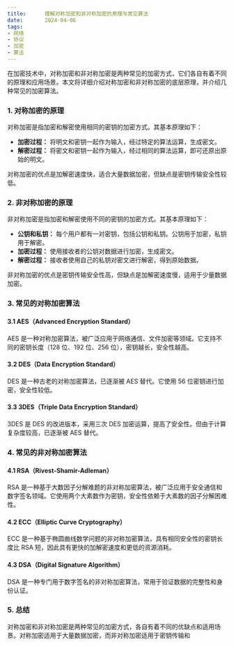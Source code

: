 ```yaml
---
title:      理解对称加密和非对称加密的原理与常见算法
date:       2024-04-06
tags:
- 网络
- 协议
- 加密
- 算法
--- 
```


在加密技术中，对称加密和非对称加密是两种常见的加密方式，它们各自有着不同的原理和应用场景。本文将详细介绍对称加密和非对称加密的底层原理，并介绍几种常见的加密算法。

### 1. 对称加密的原理

对称加密是指加密和解密使用相同的密钥的加密方式。其基本原理如下：

- **加密过程：** 将明文和密钥一起作为输入，经过特定的算法运算，生成密文。
- **解密过程：** 将密文和密钥一起作为输入，经过相同的算法运算，即可还原出原始的明文。

对称加密的优点是加解密速度快，适合大量数据加密，但缺点是密钥传输安全性较低。

### 2. 非对称加密的原理

非对称加密是指加密和解密使用不同的密钥的加密方式。其基本原理如下：

- **公钥和私钥：** 每个用户都有一对密钥，包括公钥和私钥。公钥用于加密，私钥用于解密。
- **加密过程：** 使用接收者的公钥对数据进行加密，生成密文。
- **解密过程：** 接收者使用自己的私钥对密文进行解密，得到原始数据。

非对称加密的优点是密钥传输安全性高，但缺点是加解密速度慢，适用于少量数据加密。

### 3. 常见的对称加密算法

#### 3.1 AES（Advanced Encryption Standard）

AES 是一种对称加密算法，被广泛应用于网络通信、文件加密等领域。它支持不同的密钥长度（128 位、192 位、256 位），密钥越长，安全性越高。

#### 3.2 DES（Data Encryption Standard）

DES 是一种古老的对称加密算法，已逐渐被 AES 替代。它使用 56 位密钥进行加密，安全性较低。

#### 3.3 3DES（Triple Data Encryption Standard）

3DES 是 DES 的改进版本，采用三次 DES 加密运算，提高了安全性。但由于计算复杂度较高，已逐渐被 AES 替代。

### 4. 常见的非对称加密算法

#### 4.1 RSA（Rivest-Shamir-Adleman）

RSA 是一种基于大数因子分解难题的非对称加密算法，被广泛应用于安全通信和数字签名领域。它使用两个大素数作为密钥，安全性依赖于大素数的因子分解困难性。

#### 4.2 ECC（Elliptic Curve Cryptography）

ECC 是一种基于椭圆曲线数学问题的非对称加密算法，具有相同安全性的密钥长度比 RSA 短，因此具有更快的加解密速度和更低的资源消耗。

#### 4.3 DSA（Digital Signature Algorithm）

DSA 是一种专门用于数字签名的非对称加密算法，常用于验证数据的完整性和身份认证。

### 5. 总结

对称加密和非对称加密是两种常见的加密方式，各自有着不同的优缺点和适用场景。对称加密适用于大量数据加密，而非对称加密适用于密钥传输和